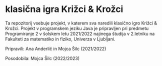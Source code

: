 # klasična igra Križci & Krožci

Ta repozitorij vsebuje projekt, v katerem sva naredili klasično igro Križci & Krožci. Projekt v programskem jeziku Java je pripravljen pri predmetu Programiranje 2 v šolskem letu 2021/2022 najinega študija v 2.letniku na Fakulteti za matematiko in fiziko, Univerza v Ljubljani.

Pripravili: Ana Anderlič in Mojca Šilc (2021/2022)

Posodobila: Mojca Šilc (2022/2023)
